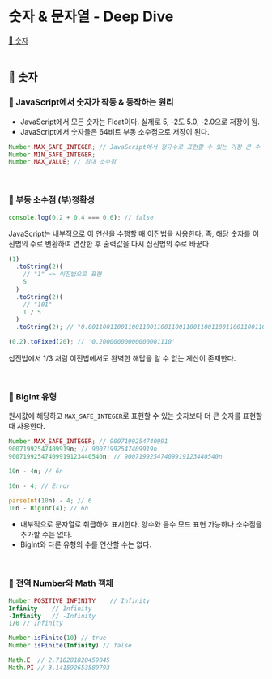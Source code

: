 # 숫자 & 문자열 - Deep Dive

[📌 숫자](#📌-숫자)<br>
<br>

## 📌 숫자

### 📖 JavaScript에서 숫자가 작동 & 동작하는 원리

- JavaScript에서 모든 숫자는 Float이다. 실제로 5, -2도 5.0, -2.0으로 저장이 됨.
- JavaScript에서 숫자들은 64비트 부동 소수점으로 저장이 된다.

```javascript
Number.MAX_SAFE_INTEGER; // JavaScript에서 정규수로 표현할 수 있는 가장 큰 수 === Math.pow(2, 53) - 1
Number.MIN_SAFE_INTEGER;
Number.MAX_VALUE; // 최대 소수점
```

<br>

### 📖 부동 소수점 (부)정확성

```javascript
console.log(0.2 + 0.4 === 0.6); // false
```

JavaScript는 내부적으로 이 연산을 수행할 때 이진법을 사용한다. 즉, 해당 숫자를 이진법의 수로 변환하여 연산한 후 출력값을 다시 십진법의 수로 바꾼다.

```javascript
(1)
  .toString(2)(
    // "1" => 이진법으로 표현
    5
  )
  .toString(2)(
    // "101"
    1 / 5
  )
  .toString(2); // "0.001100110011001100110011001100110011001100110011001101"

(0.2).toFixed(20); // '0.20000000000000001110'
```

십진법에서 1/3 처럼 이진법에서도 완벽한 해답을 알 수 없는 계산이 존재한다.

<br>

### 📖 BigInt 유형

원시값에 해당하고 `MAX_SAFE_INTEGER`로 표현할 수 있는 숫자보다 더 큰 숫자를 표현할 때 사용한다.

```javascript
Number.MAX_SAFE_INTEGER; // 9007199254740991
90071992547409919n; // 90071992547409919n
90071992547409919123440540n; // 90071992547409919123440540n

10n - 4n; // 6n

10n - 4; // Error

parseInt(10n) - 4; // 6
10n - BigInt(4); // 6n
```

- 내부적으로 문자열로 취급하여 표시한다. 양수와 음수 모드 표현 가능하나 소수점을 추가할 수는 없다.
- BigInt와 다른 유형의 수를 연산할 수는 없다.

<br>

### 📖 전역 Number와 Math 객체

```javascript
Number.POSITIVE_INFINITY    // Infinity
Infinity    // Infinity
-Infinity   // -Infinity
1/0 // Infinity

Number.isFinite(10) // true
Number.isFinite(Infinity) // false

Math.E  // 2.718281828459045
Math.PI // 3.141592653589793
```
